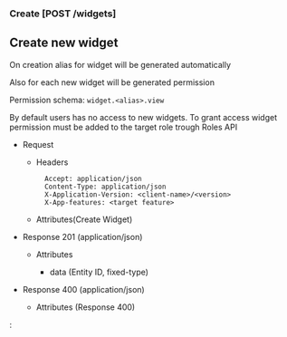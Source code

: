 ### Create [POST /widgets]

## **Create new widget**
On creation alias for widget will be generated automatically

Also for each new widget will be generated permission

Permission schema: `widget.<alias>.view`

By default users has no access to new widgets. To grant access widget permission must be added to the target role 
trough Roles API

+ Request
    + Headers

            Accept: application/json
            Content-Type: application/json
            X-Application-Version: <client-name>/<version>
            X-App-features: <target feature>
          
    + Attributes(Create Widget)

+ Response 201 (application/json)

    + Attributes
        
        + data (Entity ID, fixed-type)
    
+ Response 400 (application/json)
              
    + Attributes (Response 400)

:[](../error_responses.md)
